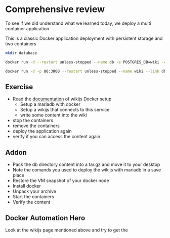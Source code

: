 # Comprehensive review

To see if we did understand what we learned today, we deploy a multi container application

This is a classic Docker application deployment with persistent storage and two containers
```bash
mkdir database

docker run -d --restart unless-stopped --name db -e POSTGRES_DB=wiki -e POSTGRES_PASSWORD=wikijsrocks -e POSTGRES_USER=wikijs -v $PWD/database:/var/lib/postgresql/data postgres:11-alpine

docker run -d -p 80:3000 --restart unless-stopped --name wiki --link db:db -e DB_TYPE=postgres -e DB_HOST=db -e DB_PORT=5432 -e DB_USER=wikijs -e DB_PASS=wikijsrocks -e DB_NAME=wiki requarks/wiki:
```
 
## Exercise
*  Read the [documentation](https://docs.requarks.io/install/docker) of wikijs Docker setup
	* Setup a mariadb with docker
	* Setup a wikijs that connects to this service
	* write some content into the wiki
* stop the containers
* remove the containers
* deploy the application again
* verify if you can access the content again

## Addon
* Pack the db directory content into a tar.gz and move it to your desktop
* Note the comands you used to deploy the wikijs with mariadb in a save place
* Restore the VM snapshot of your docker node
* Install docker
* Unpack your archive
* Start the containers
* Verify the content

## Docker Automation Hero
Look at the wikijs page mentioned above and try to get the 
<!--stackedit_data:
eyJoaXN0b3J5IjpbLTEyMDQwNjg5NzcsLTEwNjc0NTE1MzNdfQ
==
-->